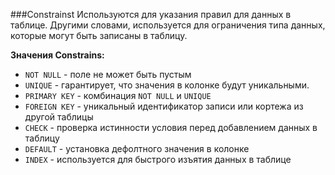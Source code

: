 ###Constrainst
Используются для указания правил для данных в таблице. 
Другими словами, используется для ограничения типа данных, которые могут быть записаны в таблицу. 

**Значения Constrains:**
- `NOT NULL` - поле не может быть пустым
- `UNIQUE` - гарантирует, что значения в колонке будут уникальными.
- `PRIMARY KEY` - комбинация `NOT NULL` и `UNIQUE`
- `FOREIGN KEY` - уникальный идентификатор записи или кортежа из другой таблицы
- `CHECK` - проверка истинности условия перед добавлением данных в таблицу
- `DEFAULT` - установка дефолтного значения в колонке
- `INDEX` - используется для быстрого изъятия данных в таблице
